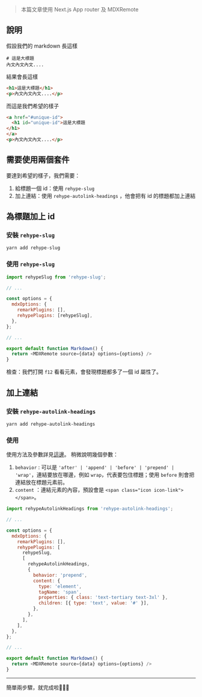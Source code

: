 > 本篇文章使用 Next.js App router 及 MDXRemote

## 說明
假設我們的 markdown 長這樣
```
# 這是大標題
內文內文內文....
```
結果會長這樣
```html
<h1>這是大標題</h1>
<p>內文內文內文....</p>
```
而這是我們希望的樣子
```html
<a href="#unique-id">
  <h1 id="unique-id">這是大標題
</h1>
</a>
<p>內文內文內文....</p>
```

## 需要使用兩個套件
要達到希望的樣子，我們需要：
1. 給標題一個 id：使用 `rehype-slug`
2. 加上連結：使用 `rehype-autolink-headings` ，他會把有 id 的標題都加上連結

## 為標題加上 id
### 安裝 `rehype-slug`
```
yarn add rehype-slug
```
### 使用 `rehype-slug`
```javascript
import rehypeSlug from 'rehype-slug';

// ...

const options = {
  mdxOptions: {
    remarkPlugins: [],
    rehypePlugins: [rehypeSlug],
  },
};

// ...

export default function Markdown() {
  return <MDXRemote source={data} options={options} />
}
```

檢查：我們打開 `f12` 看看元素，會發現標題都多了一個 id 屬性了。

## 加上連結
### 安裝 `rehype-autolink-headings`
```
yarn add rehype-autolink-headings
```

### 使用
使用方法及參數詳見[這邊](https://www.npmjs.com/package/rehype-autolink-headings)。
稍微說明幾個參數：
1. `behavior` : 可以是 `'after' | 'append' | 'before' | 'prepend' | 'wrap'`，連結要放在哪邊，例如 `wrap`，代表要包住標題；使用 `before` 則會把連結放在標題元素前。
2. `content` ：連結元素的內容，預設會是 `<span class="icon icon-link"></span>`。
```javascript
import rehypeAutolinkHeadings from 'rehype-autolink-headings';

// ...

const options = {
  mdxOptions: {
    remarkPlugins: [],
    rehypePlugins: [
      rehypeSlug,
      [
        rehypeAutolinkHeadings,
        {
          behavior: 'prepend',
          content: {
            type: 'element',
            tagName: 'span',
            properties: { class: 'text-tertiary text-3xl' },
            children: [{ type: 'text', value: '#' }],
          },
        },
      ],
    ],
  },
};

// ...

export default function Markdown() {
  return <MDXRemote source={data} options={options} />
}
```
---
簡單兩步驟，就完成啦🎉🎉🎉